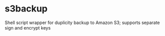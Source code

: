 s3backup
========

Shell script wrapper for duplicity backup to Amazon S3; supports separate sign and encrypt keys